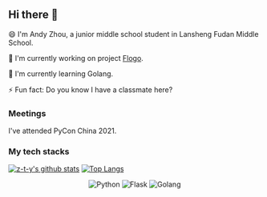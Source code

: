 ## Hi there 👋

<!--
**z-t-y/z-t-y** is a ✨ _special_ ✨ repository because its `README.md` (this file) appears on your GitHub profile.

Here are some ideas to get you started:

- 🔭 I’m currently working on ...
- 🌱 I’m currently learning ...
- 👯 I’m looking to collaborate on ...
- 🤔 I’m looking for help with ...
- 💬 Ask me about ...
- 📫 How to reach me: ...
- 😄 Pronouns: ...
- ⚡ Fun fact: ...
-->
😄 I'm Andy Zhou, a junior middle school student in Lansheng Fudan Middle School.

🔭 I'm currently working on project [Flogo](https://github.com/z-t-y/flogo).

🌱 I'm currently learning Golang.

⚡ Fun fact: Do you know I have a classmate here? 

### Meetings

I've attended PyCon China 2021.

### My tech stacks

[![z-t-y's github stats](https://github-readme-stats.vercel.app/api?username=z-t-y&show_icons=true)](https://github.com/z-t-y)
[![Top Langs](https://github-readme-stats.vercel.app/api/top-langs/?username=z-t-y&hide=mako&layout=compact)](https://github.com/z-t-y)

<div align="center">

  ![Python](https://img.shields.io/badge/-python-blue?logo=python&style=for-the-badge&logoColor=white)
  ![Flask](https://img.shields.io/badge/-flask-white?logo=flask&style=for-the-badge&logoColor=black)
  ![Golang](https://img.shields.io/badge/-golang-blue?logo=go&style=for-the-badge&logoColor=white)

</div>
